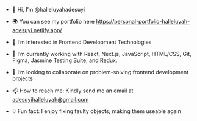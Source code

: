 - 👋 Hi, I’m @halleluyahadesuyi

- :earth_africa: You can see my portfolio here https://personal-portfolio-halleluyah-adesuyi.netlify.app/

- 👀 I’m interested in Frontend Development Technologies

- 🌱 I’m currently working with React, Next.js, JavaScript, HTML/CSS, Git, Figma, Jasmine Testing Suite, and Redux.

- 💞️ I’m looking to collaborate on problem-solving frontend development projects

- 📫 How to reach me: Kindly send me an email at adesuyihalleluyah@gmail.com

- :bulb: Fun fact: I enjoy fixing faulty objects; making them useable again

<!---
halleluyahadesuyi/halleluyahadesuyi is a ✨ special ✨ repository because its `README.md` (this file) appears on your GitHub profile.
You can click the Preview link to take a look at your changes.
--->
